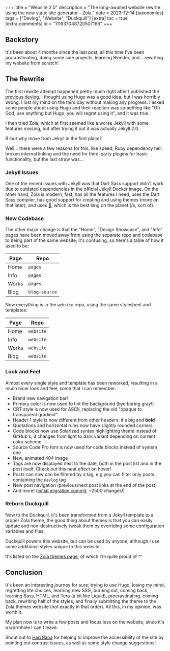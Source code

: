 +++
title = "Website 2.0"
description = "The long-awaited website rewrite using the new static site generator - Zola."
date = 2023-12-14
[taxonomies]
tags = ["Devlog", "Website", "Duckquill"]
[extra]
toc = true
[extra.comments]
id = "111637048720507166"
+++

## Backstory

It's been about 4 months since the last post, all this time I've been procrastinating, doing some side projects, learning Blender, and... rewriting my website from scratch!

## The Rewrite

The first rewrite attempt happened pretty much right after I published the [previous devlog](@/blog/site-and-blog-devlog/index.md), I thought using Hugo was a good idea, but I was horribly wrong. I lost my mind on the third day without making any progress. I asked some people about using Hugo and their reaction was something like "Oh God, use anything but Hugo, you will regret using it", and it was true.

I then tried Zola, which at first seemed like a worse Jekyll with some features missing, but after trying it out it was actually Jekyll 2.0.

B-but why move from Jekyll in the first place?

Well... there were a few reasons for this, like speed, Ruby dependency hell, broken internal linking and the need for third-party plugins for basic functionality, but the last straw was...

### Jekyll Issues

One of the recent issues with Jekyll was that Dart Sass support didn't work due to outdated dependencies in the official Jekyll Docker image. On the other hand, Zola is modern, fast, has all the features I need, uses the Dart Sass compiler, has good support for creating and using themes (more on that later), and uses <abbr title="Rust">🦀</abbr>, which is the best lang on the planet (/s, sort of).

### New Codebase

The other major change is that the "Home", "Design Showcase", and "Info" pages have been moved away from using the separate repo and codebase to being part of the same website; it's confusing, so here's a table of how it used to be:

| Page  | Repo          |
| ----- | ------------- |
| Home  | `pages`       |
| Info  | `pages`       |
| Works | `pages`       |
| Blog  | `blog-source` |

Now everything is in the `website` repo, using the same stylesheet and templates:

| Page  | Repo      |
| ----- | --------- |
| Home  | `website` |
| Info  | `website` |
| Works | `website` |
| Blog  | `website` |

### Look and Feel

Almost every single style and template has been reworked, resulting in a much nicer look and feel, some that I can remember:

- Brand new navigation bar!
- Primary color is now used to tint the background (bye boring gray!)
- CRT style is now used for ASCII, replacing the old "opaque to transparent gradient".
- Header 1 style is now different from other headers; it's big and **bold**
- Quotations and horizontal rules now have slightly rounded corners
- Code blocks now use Solarized syntax highlighting theme instead of GitHub's; it changes from light to dark variant depending on current color scheme
- Source Code Pro font is now used for code blocks instead of system one
- New, animated 404 image
- Tags are now displayed next to the date, both in the post list and in the post itself. Check out this neat effect on hover!
- Posts can now can be filtered by a tag, e.g you can filter only posts containing the `Devlog` tag
- New post navigation (previous/next post links at the end of the post)
- And more! ([initial migration commit](https://codeberg.org/daudix/pages/commit/0323f9658345ec5f254e24b4385c31ebe9a69f15), ~2500 changes!)

### Reborn Duckquill

Now to the Duckquill, it's been transformed from a Jekyll template to a proper Zola theme, the good thing about themes is that you can easily update and non-destructively tweak them by overriding some configuration variables and files.

Duckquill powers this website, but can be used by anyone, although I use some additional styles unique to this website.

It's listed on the [Zola themes page](https://www.getzola.org/themes/duckquill/), of which I'm quite proud of ^^

## Conclusion

It's been an interesting journey for sure; trying to use Hugo, losing my mind, regretting life choices, learning new SSG, burning out, coming back, learning Sass, HTML, and Tera (a bit like Liquid), procrastinating, coming back, rewriting half of the styles, and finally submitting the theme to the Zola themes website (not exactly in that order). All this, in my opinion, was worth it.

My plan now is to write a few posts and focus less on the website, since it's a wormhole I can't leave.

Shout out to [Hari Rana](https://tesk.page) for helping to improve the accessibility of the site by pointing out contrast issues, as well as some style change suggestions!
